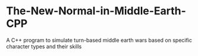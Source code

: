 # The-New-Normal-in-Middle-Earth-CPP
 A C++ program to simulate turn-based middle earth wars based on specific character types and their skills
